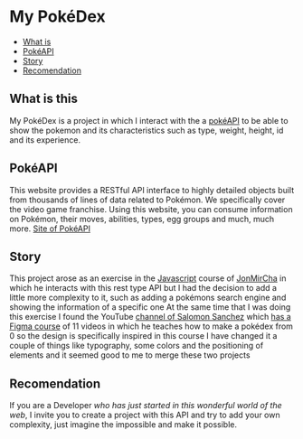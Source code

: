 # My PokéDex
- [What is ](#whatisthis)
- [PokéAPI](#pokapi)
- [Story](#story)
- [Recomendation](#recomendation)

## What is this
My PokéDex is a project in which I interact with the a [pokéAPI](#pokeapi) to be able to show the pokemon and its characteristics such as type, weight, height, id and its experience.
## PokéAPI
This website provides a RESTful API interface to highly detailed objects built from thousands of lines of data related to Pokémon. We specifically cover the video game franchise. Using this website, you can consume information on Pokémon, their moves, abilities, types, egg groups and much, much more.
[Site of PokéAPI](https://pokeapi.co)
## Story
This project arose as an exercise in the [Javascript](https://aprendejavascript.org/) course of [JonMirCha](https://jonmircha.com/) in which he interacts with this rest type API but I had the decision to add a little more complexity to it, such as adding a pokémons search engine and showing the information of a specific one At the same time that I was doing this exercise I found the YouTube     [channel  of Salomon Sanchez](https://www.youtube.com/salomon%20sanchez) which [has a Figma course](https://www.youtube.com/playlist?list=PLc_Na94vlIOlqRIcnkOsTfqcrvnDPPrdM) of 11 videos in which he teaches how to make a pokédex from 0 so the design is specifically inspired in this course I have changed it a couple of things like typography, some colors and the positioning of elements and it seemed good to me to merge these two projects

## Recomendation
If you are a Developer *who has just started in this wonderful world of the web*, I invite you to create a project with this API and try to add your own complexity, just imagine the impossible and make it possible.